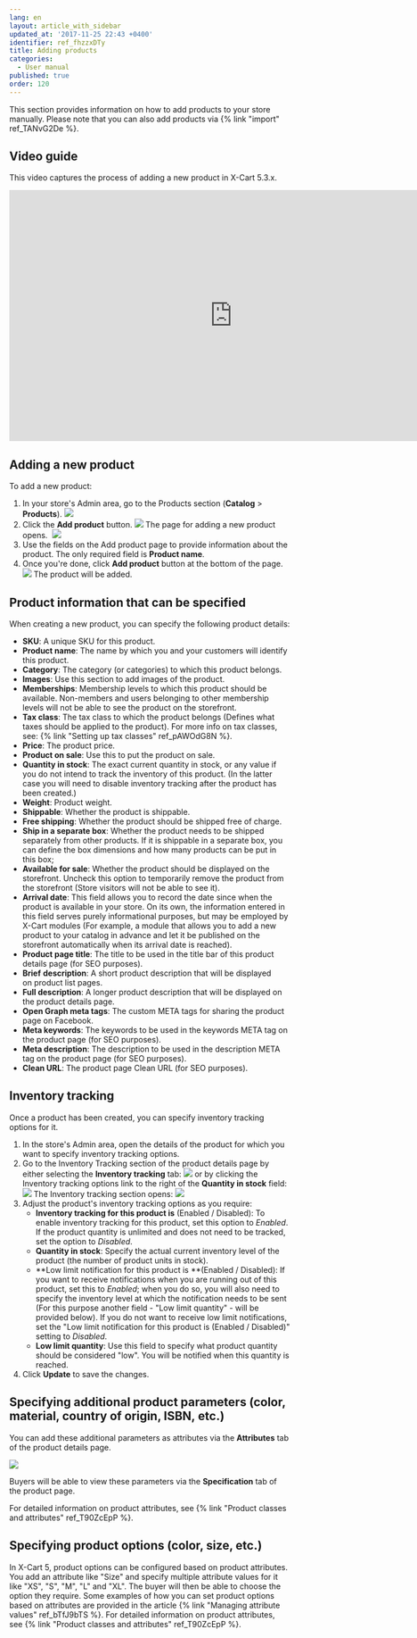 ```yaml
---
lang: en
layout: article_with_sidebar
updated_at: '2017-11-25 22:43 +0400'
identifier: ref_fhzzxDTy
title: Adding products
categories:
  - User manual
published: true
order: 120
---
```


This section provides information on how to add products to your store manually. Please note that you can also add products via {% link "import" ref_TANvG2De %}. 

## Video guide

This video captures the process of adding a new product in X-Cart 5.3.x. 

<iframe class="youtube-player" type="text/html" style="width: 800px; height: 450px" src="https://www.youtube.com/watch?v=yJAaZIXOWLo&list=PLp_POFxCr_oEu-ampdy1wWLv3-x94XHv1&index=4" frameborder="0"></iframe>

## Adding a new product

To add a new product:

1.  In your store's Admin area, go to the Products section (**Catalog** > **Products**).
    ![]({{site.baseurl}}/attachments/6389859/8716836.png)
2.  Click the **Add product** button.
    ![]({{site.baseurl}}/attachments/6389859/8716837.png)
    The page for adding a new product opens. 
    ![]({{site.baseurl}}/attachments/6389859/8716838.png)
3.  Use the fields on the Add product page to provide information about the product. The only required field is **Product name**. 
4.  Once you're done, click **Add product** button at the bottom of the page. 
    ![]({{site.baseurl}}/attachments/6389859/8716867.png)
    The product will be added. 

## Product information that can be specified

When creating a new product, you can specify the following product details:

*   **SKU**: A unique SKU for this product.
*   **Product name**: The name by which you and your customers will identify this product.
*   **Category**: The category (or categories) to which this product belongs. 
*   **Images**: Use this section to add images of the product.
*   **Memberships**: Membership levels to which this product should be available. Non-members and users belonging to other membership levels will not be able to see the product on the storefront.
*   **Tax class**: The tax class to which the product belongs (Defines what taxes should be applied to the product). For more info on tax classes, see: {% link "Setting up tax classes" ref_pAWOdG8N %}.
*   **Price**: The product price.
*   **Product on sale**: Use this to put the product on sale.
*   **Quantity in stock**: The exact current quantity in stock, or any value if you do not intend to track the inventory of this product. (In the latter case you will need to disable inventory tracking after the product has been created.) 
*   **Weight**: Product weight.
*   **Shippable**: Whether the product is shippable.
*   **Free shipping**: Whether the product should be shipped free of charge.
*   **Ship in a separate box**: Whether the product needs to be shipped separately from other products. If it is shippable in a separate box, you can define the box dimensions and how many products can be put in this box;
*   **Available for sale**: Whether the product should be displayed on the storefront. Uncheck this option to temporarily remove the product from the storefront (Store visitors will not be able to see it).
*   **Arrival date**: This field allows you to record the date since when the product is available in your store. On its own, the information entered in this field serves purely informational purposes, but may be employed by X-Cart modules (For example, a module that allows you to add a new product to your catalog in advance and let it be published on the storefront automatically when its arrival date is reached).
*   **Product page title**: The title to be used in the title bar of this product details page (for SEO purposes). 
*   **Brief** **description**: A short product description that will be displayed on product list pages.
*   **Full description**: A longer product description that will be displayed on the product details page.
*   **Open Graph meta tags**: The custom META tags for sharing the product page on Facebook.
*   **Meta keywords**: The keywords to be used in the keywords META tag on the product page (for SEO purposes).
*   **Meta description**: The description to be used in the description META tag on the product page (for SEO purposes).
*   **Clean URL**: The product page Clean URL (for SEO purposes).

## Inventory tracking

Once a product has been created, you can specify inventory tracking options for it. 

1.  In the store's Admin area, open the details of the product for which you want to specify inventory tracking options.
2.  Go to the Inventory Tracking section of the product details page by either selecting the **Inventory tracking** tab:
    ![]({{site.baseurl}}/attachments/6389859/8716870.png)
    or by clicking the Inventory tracking options link to the right of the **Quantity in stock** field:
    ![]({{site.baseurl}}/attachments/6389859/8716871.png)
    The Inventory tracking section opens:
    ![]({{site.baseurl}}/attachments/6389859/8716869.png)
3.  Adjust the product's inventory tracking options as you require:
    *   **Inventory tracking for this product is** (Enabled / Disabled): To enable inventory tracking for this product, set this option to _Enabled_. If the product quantity is unlimited and does not need to be tracked, set the option to _Disabled_.
    *   **Quantity in stock**: Specify the actual current inventory level of the product (the number of product units in stock).
    *   **Low limit notification for this product is **(Enabled / Disabled): If you want to receive notifications when you are running out of this product, set this to _Enabled_; when you do so, you will also need to specify the inventory level at which the notification needs to be sent (For this purpose another field - "Low limit quantity" - will be provided below). If you do not want to receive low limit notifications, set the "Low limit notification for this product is (Enabled / Disabled)" setting to _Disabled_.
    *   **Low limit quantity**: Use this field to specify what product quantity should be considered "low". You will be notified when this quantity is reached.
4.  Click **Update** to save the changes.

## Specifying additional product parameters (color, material, country of origin, ISBN, etc.)

You can add these additional parameters as attributes via the **Attributes** tab of the product details page.

![]({{site.baseurl}}/attachments/6389859/8716868.png)

Buyers will be able to view these parameters via the **Specification** tab of the product page.

For detailed information on product attributes, see {% link "Product classes and attributes" ref_T90ZcEpP %}.

## Specifying product options (color, size, etc.)

In X-Cart 5, product options can be configured based on product attributes. You add an attribute like "Size" and specify multiple attribute values for it like "XS", "S", "M", "L" and "XL". The buyer will then be able to choose the option they require. Some examples of how you can set product options based on attributes are provided in the article {% link "Managing attribute values" ref_bTfJ9bTS %}. For detailed information on product attributes, see {% link "Product classes and attributes" ref_T90ZcEpP %}.
